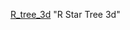[R_tree_3d](https://github.com/TrustinN/RRT-path-planning/blob/main/r_trees/examples/r_tree_3d.mov) "R Star Tree 3d"
